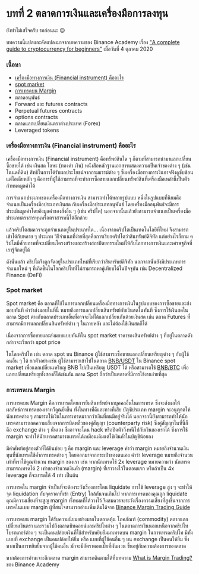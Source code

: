 # บทที่ 2 ตลาดการเงินและเครื่องมือการลงทุน

ยังทำไม่เสร็จครับ รอก่อนนะ 😒

บทความนี้แปลและดัดแปลงมาจากบทความของ Binance Academy เรื่อง ["A complete guide to cryptocurrency for beginners"](https://academy.binance.com/en/articles/a-complete-guide-to-cryptocurrency-trading-for-beginners?ref=JLI1VBLA&utm_source=BinanceTwitter&utm_medium=GlobalSocial&utm_campaign=GlobalSocial) เมื่อวันที่ 4 ตุลาคม 2020

### เนื้อหา

* [เครื่องมือทางการเงิน \(Financial instrument\) คืออะไร](beginner-chapter-2.md#financial-instrument)
* [spot market](beginner-chapter-2.md#spot-market)
* [การเทรดบน Margin](beginner-chapter-2.md#margin)
* ตลาดอนุพันธ์
* Forward และ futures contracts
* Perpetual futures contracts
* options contracts
* ตลาดแลกเปลี่ยนเงินตราต่างประเทศ \(Forex\)
* Leveraged tokens

### เครื่องมือทางการเงิน \(Financial instrument\) คืออะไร

เครื่องมือทางการเงิน \(Financial instrument\) คือทรัพย์สินใด ๆ ก็ตามที่สามารถนำมาแลกเปลี่ยนซื้อขายได้ เช่น เงินสด โลหะ \(ทองคำ เงิน\) หนังสือหลักฐานเอกสารแสดงความเป็นเจ้าของต่าง ๆ \(เช่น โฉนดที่ดิน\) สิทธิในการได้รับผลประโยชน์จากกรมธรรม์ต่าง ๆ ซึ่งเครื่องมือทางการเงินอาจฟังดูซับซ้อน แต่ไอเดียหลัก ๆ คือการที่ผู้ใช้สามารถที่จะทำการซื้อขายแลกเปลี่ยนทรัพย์สินที่เครื่องมือเหล่านี้เป็นตัวกำหนดมูลค่าได้

การจำแนกประเภทของเครื่องมือทางการเงิน สามารถทำได้หลายรูปแบบ หนึ่งในรูปแบบที่นิยมคือจำแนกเป็นเครื่องมือประเภทเงินสด กับเครื่องมือประเภทอนุพันธ์ โดยเครื่องมืออนุพันธ์จะมีการประเมินมูลค่าโดยอิงมูลค่าของสิ่งอื่น ๆ \(เช่น คริปโต\) นอกจากนั้นแล้วยังสามารถจำแนกเป็นเครื่องมือประเภทตราสารทุนหรือตราสารหนี้ได้อีกด้วย

แล้วคริปโตสมควรจะถูกจำแนกอยู่ในประเภทใด... เนื่องจากคริปโตเป็นเทคโนโลยีที่ใหม่ จึงสามารถเข้าได้กับหลาย ๆ ประเภท วิธีจำแนกที่ง่ายที่สุดคือการเรียกคริปโตว่าสินทรัพย์ดิจิทัล แต่อย่างไรก็ตาม คริปโตมีศักยภาพที่จะเปลี่ยนโครงสร้างและสร้างสถาปัตยกรรมใหม่ให้กับโลกทางการเงินและเศรษฐกิจที่เรารู้จักอยู่ได้

ดังนั้นแล้ว คริปโตจึงถูกจัดอยู่ในประเภทใหม่ที่เรียกว่าสินทรัพย์ดิจิทัล นอกจากนั้นยังมีประเภทการจำแนกใหม่ ๆ ที่เกิดขึ้นในโลกคริปโทที่ไม่สามารถหาคู่เทียบได้ในปัจจุบัน เช่น Decentralized Finance \(DeFi\)

### Spot market

Spot market คือ ตลาดที่ใช้ในการแลกเปลี่ยนเครื่องมือทางการเงินในรูปแบบของการซื้อขายและส่งมอบทันที คำว่าส่งมอบในที่นี้ หมายถึงการแลกเปลี่ยนสินทรัพย์กับเงินสดในทันที ซึ่งการใช้เงินสดในตลาด Spot ต่างกับตลาดประเภทอื่นที่อาจจะไม่ได้แลกเปลี่ยนกันด้วยเงินสด เช่น ตลาด Futures ที่สามารถมีการแลกเปลี่ยนสินทรัพย์ต่าง ๆ ในภายหลัง และไม่ต้องใช้เงินสดก็ได้

เนื่องจากการซื้อขายและส่งมอบแบบทันทีใน spot market ราคาของสินทรัพย์ต่าง ๆ ที่อยู่ในตลาดดังกล่าวจะเรียกว่า spot price

ในโลกคริปโท เช่น ตลาด spot บน Binance ผู้ใช้สามารถซื้อขายแลกเปลี่ยนเหรียญต่าง ๆ กับผู้ใช้คนอื่น ๆ ได้ ยกตัวอย่างเช่น ผู้ใช้สามารถเข้าไปในตลาด [BNB/USDT](https://www.binance.com/en/trade/BNB_USDT) ใน Binance spot market เพื่อแลกเปลี่ยนเหรียญ BNB ไปเป็นเหรียญ USDT ได้ หรือสามารถใช้ [BNB/BTC](https://www.binance.com/en/trade/BNB_BTC) เพื่อแลกเปลี่ยนเหรียญทั้งสองก็ได้เช่นกัน ตลาด Spot ถือว่าเป็นตลาดที่มีการใช้งานง่ายที่สุด

### การเทรดบน Margin

การเทรดบน Margin คือการเทรดโดยการยืมสินทรัพย์จากบุคคลอื่นในการเทรด ซึ่งจะส่งผลให้ผลลัพธ์การเทรดของเราทวีคูณยิ่งขึ้น ทั้งในทางที่ดีและทางที่เสีย บัญชีประเภท margin จะอนุญาตให้นักเทรดต่าง ๆ สามารถใช้เงินในการเทรดมากกว่าเงินที่ตนมีอยู่จริงได้ นอกจากนี้ยังสามารถทำให้นักเทรดสามารถลดความเสี่ยงจากการบิดพลิ้วของคู่สัญญา \(counterparty risk\) ซึ่งคู่สัญญาในที่นี้ก็คือ exchange ต่าง ๆ นั่นเอง ซึ่งอาจจะโดน hack หรือปิดตัววิ่งหนีไปกับเงินของเราได้ ซึ่งการใช้ margin จะทำให้นักเทรดสามารถเทรดได้เหมือนเดิมแต่ใช้เงินค้ำในบัญชีน้อยลง

มีคำศัพท์อยู่สองตัวที่ได้ยินบ่อย ๆ คือ margin และ leverage คำว่า margin หมายถึงจำนวนเงินทุนที่นักเทรดใช้ค้ำการเทรดต่าง ๆ โดยออกมาจากกระเป๋าของตนเอง คำว่า leverage หมายถึงจำนวนเท่าที่เราใช้คูณจำนวน margin ของเรา เช่น หากนักเทรดใช้ 2x leverage หมายความว่า นักเทรดสามารถเทรดได้ 2 เท่าของจำนวนเงินค้ำ \(margin\) ที่เราวางไว้ในตอนแรก หรือถ้าเป็น 4x leverage ก็จะเทรดได้ 4 เท่า เป็นต้น

การเทรดใน margin จำเป็นที่จะต้องระวังเรื่องการโดน liquidate การใช้ leverage สูง ๆ จะทำให้จุด liquidation กับจุดราคาที่เข้า \(Entry\) ใกล้กันจนเกินไป หากการเทรดของคุณถูก liquidate คุณมีความเสี่ยงที่จะสูญ margin ทั้งหมดที่ได้วางไว้ จึงสมควรจะระวังเรื่องความเสี่ยงที่สูงขึ้นจากการเทรดในแบบ margin ผู้ที่สนใจสามารถอ่านเพิ่มเติมได้จาก [Binance Margin Trading Guide](https://academy.binance.com/en/articles/binance-margin-trading-guide)

การเทรดบน margin ได้รับความนิยมอย่างมากในตลาดหุ้น โภคภัณฑ์ \(commodity\) ตลากแลกเปลี่ยนเงินตรา และรวมไปถึงตลาดบิทคอยน์และคริปโทต่าง ๆ ในตลาดการเงินนอกเหนือจากคริปโท โบรกเกอร์ต่าง ๆ จะเป็นคนปล่อยเงินที่ใช้สำหรับหยิบยืมมาเทรดบน margin ในการเทรดคริปโท มีทั้งแบบที่ exchange เป็นคนปล่อยให้ยืม หรือ แบบที่ผู้ใช้คนอื่น ๆ บน exchange เป็นคนให้ยืม ซึ่งหากเป็นการหยิบยืมจากผู้ใช้คนอื่น มักจะมีอัตราดอกเบี้ยที่ผันผวน ขึ้นอยู่กับความต้องการของตลาด

หากต้องการอ่านเจาะลึกตลาด margin สามารถติดตามได้ที่บทความ [What is Margin Trading?](https://academy.binance.com/en/articles/what-is-margin-trading) ของ Binance Academy





